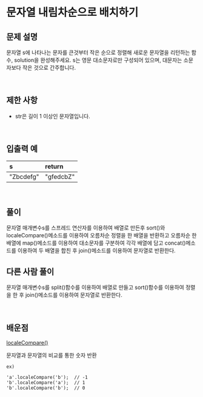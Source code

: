# 문자열 내림차순으로 배치하기

## 문제 설명
문자열 s에 나타나는 문자를 큰것부터 작은 순으로 정렬해 새로운 문자열을 리턴하는 함수, solution을 완성해주세요.
s는 영문 대소문자로만 구성되어 있으며, 대문자는 소문자보다 작은 것으로 간주합니다.

<br/>

## 제한 사항
- str은 길이 1 이상인 문자열입니다.

<br/>

## 입출력 예
|s|return|
|:---|:---|
|"Zbcdefg"|"gfedcbZ"|

<br/>

## 풀이
문자열 매개변수s를 스프레드 연산자를 이용하여 배열로 만든후 sort()와 localeCompare()메소드를 이용하여 오름차순 정렬을 한 배열을 반환하고 오름차순 한 배열에 map()메소드를 이용하여 대소문자를 구분하여 각각 배열에 담고 concat()메소드를 이용하여 두 배열을 합친 후 join()메소드를 이용하여 문자열로 반환한다.

## 다른 사람 풀이
문자열 매개변수s를 split()함수를 이용하여 배열로 만들고 sort()함수를 이용하여 정렬을 한 후 join()메소드를 이용하여 문자열로 반환한다.

<br/>

## 배운점
[localeCompare()](https://developer.mozilla.org/ko/docs/Web/JavaScript/Reference/Global_Objects/String/localeCompare)

문자열과 문자열의 비교를 통한 숫자 반환

`ex)`
```
'a'.localeCompare('b');  // -1
'b'.localeCompare('a');  // 1
'b'.localeCompare('b');  // 0
```